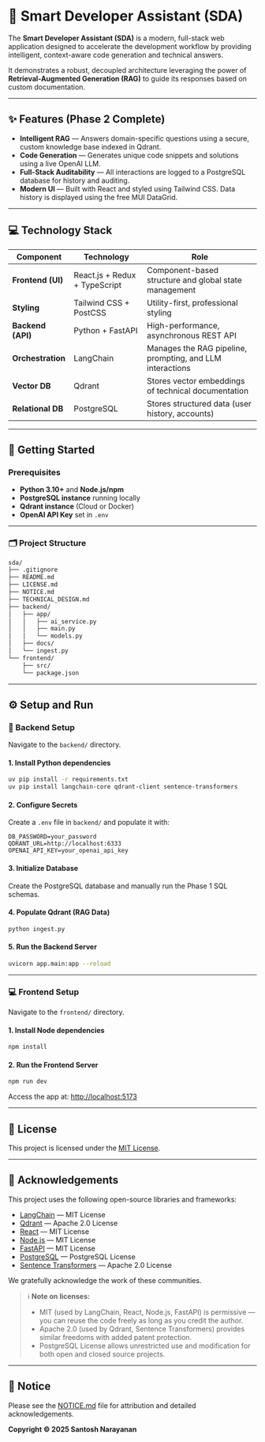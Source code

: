 # 🧠 Smart Developer Assistant (SDA)

The **Smart Developer Assistant (SDA)** is a modern, full-stack web application designed to accelerate the development workflow by providing intelligent, context-aware code generation and technical answers.

It demonstrates a robust, decoupled architecture leveraging the power of **Retrieval-Augmented Generation (RAG)** to guide its responses based on custom documentation.

---

## ✨ Features (Phase 2 Complete)

- **Intelligent RAG** — Answers domain-specific questions using a secure, custom knowledge base indexed in Qdrant.  
- **Code Generation** — Generates unique code snippets and solutions using a live OpenAI LLM.  
- **Full-Stack Auditability** — All interactions are logged to a PostgreSQL database for history and auditing.  
- **Modern UI** — Built with React and styled using Tailwind CSS. Data history is displayed using the free MUI DataGrid.

---

## 💻 Technology Stack

| Component | Technology | Role |
|------------|-------------|------|
| **Frontend (UI)** | React.js + Redux + TypeScript | Component-based structure and global state management |
| **Styling** | Tailwind CSS + PostCSS | Utility-first, professional styling |
| **Backend (API)** | Python + FastAPI | High-performance, asynchronous REST API |
| **Orchestration** | LangChain | Manages the RAG pipeline, prompting, and LLM interactions |
| **Vector DB** | Qdrant | Stores vector embeddings of technical documentation |
| **Relational DB** | PostgreSQL | Stores structured data (user history, accounts) |

---

## 🚀 Getting Started

### Prerequisites

- **Python 3.10+** and **Node.js/npm**  
- **PostgreSQL instance** running locally  
- **Qdrant instance** (Cloud or Docker)  
- **OpenAI API Key** set in `.env`

---

### 🗂️ Project Structure

```bash
sda/
├── .gitignore
├── README.md
├── LICENSE.md
├── NOTICE.md
├── TECHNICAL_DESIGN.md
├── backend/
│   ├── app/
│   │   ├── ai_service.py
│   │   ├── main.py
│   │   └── models.py
│   ├── docs/
│   └── ingest.py
└── frontend/
    ├── src/
    └── package.json
```

---

## ⚙️ Setup and Run

### 🧩 Backend Setup

Navigate to the `backend/` directory.

#### 1. Install Python dependencies

```bash
uv pip install -r requirements.txt
uv pip install langchain-core qdrant-client sentence-transformers
```

#### 2. Configure Secrets

Create a `.env` file in `backend/` and populate it with:

```env
DB_PASSWORD=your_password
QDRANT_URL=http://localhost:6333
OPENAI_API_KEY=your_openai_api_key
```

#### 3. Initialize Database

Create the PostgreSQL database and manually run the Phase 1 SQL schemas.

#### 4. Populate Qdrant (RAG Data)

```bash
python ingest.py
```

#### 5. Run the Backend Server

```bash
uvicorn app.main:app --reload
```

---

### 💻 Frontend Setup

Navigate to the `frontend/` directory.

#### 1. Install Node dependencies

```bash
npm install
```

#### 2. Run the Frontend Server

```bash
npm run dev
```

Access the app at: [http://localhost:5173](http://localhost:5173)

---

## 📜 License

This project is licensed under the [MIT License](./LICENSE.md).

---

## 🙏 Acknowledgements

This project uses the following open-source libraries and frameworks:

- [LangChain](https://github.com/langchain-ai/langchain) — MIT License  
- [Qdrant](https://github.com/qdrant/qdrant) — Apache 2.0 License  
- [React](https://github.com/facebook/react) — MIT License  
- [Node.js](https://github.com/nodejs/node) — MIT License  
- [FastAPI](https://github.com/tiangolo/fastapi) — MIT License  
- [PostgreSQL](https://www.postgresql.org/) — PostgreSQL License  
- [Sentence Transformers](https://github.com/UKPLab/sentence-transformers) — Apache 2.0 License  

We gratefully acknowledge the work of these communities.

> ℹ️ **Note on licenses:**  
> - MIT (used by LangChain, React, Node.js, FastAPI) is permissive — you can reuse the code freely as long as you credit the author.  
> - Apache 2.0 (used by Qdrant, Sentence Transformers) provides similar freedoms with added patent protection.  
> - PostgreSQL License allows unrestricted use and modification for both open and closed source projects.

---

## 📌 Notice

Please see the [NOTICE.md](./NOTICE.md) file for attribution and detailed acknowledgements.

**Copyright © 2025 Santosh Narayanan**